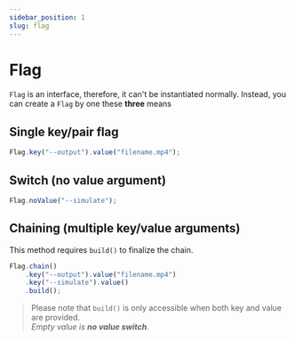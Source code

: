 ```yaml
---
sidebar_position: 1
slug: flag
---
```


# Flag

`Flag` is an interface, therefore, it can't be instantiated normally. Instead, you can
create a `Flag` by one these **three** means

## Single key/pair flag

```javascript
Flag.key("--output").value("filename.mp4");
```

## Switch (no value argument)

```javascript
Flag.noValue("--simulate");
```

## Chaining (multiple key/value arguments)

This method requires `build()` to finalize the chain.

```javascript
Flag.chain()
    .key("--output").value("filename.mp4")
    .key("--simulate").value()
    .build();
```

> Please note that `build()` is only accessible when both key and value are provided.\
> _Empty value is **no value switch**._